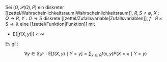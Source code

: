 Sei $(\Omega, \mathcal{P}(\Omega), P)$ ein diskreter [[zettel/Wahrscheinlichkeitsraum|Wahrscheinlichkeitsraum]], $R, S \ne \emptyset$, $X : \Omega \to R$, $Y : \Omega \to S$ diskrete [[zettel/Zufallsvariable|Zufallsvariablen]], $f : R \times S \to \mathbb{R}$ eine [[zettel/Funktion|Funktion]] mit
- $\text{E}[|f(X, y)|] \lt \infty$

Es gilt

$$
	\forall y \in S_{P^Y} : \text{E}[f(X, y) \mid Y=y] = \sum_{x \in R} f(x, y) P(X=x \mid Y=y)
$$